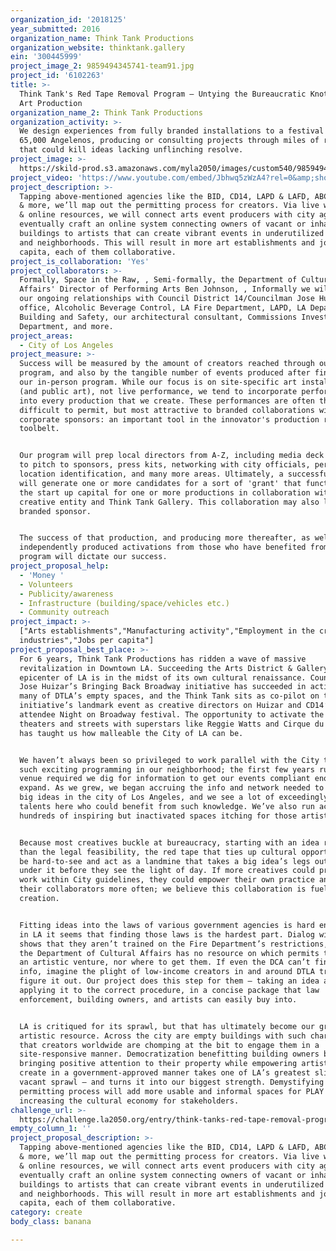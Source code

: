 ```yaml
---
organization_id: '2018125'
year_submitted: 2016
organization_name: Think Tank Productions
organization_website: thinktank.gallery
ein: '300445999'
project_image_2: 9859494345741-team91.jpg
project_id: '6102263'
title: >-
  Think Tank's Red Tape Removal Program – Untying the Bureaucratic Knots from LA
  Art Production
organization_name_2: Think Tank Productions
organization_activity: >-
  We design experiences from fully branded installations to a festival for
  65,000 Angelenos, producing or consulting projects through miles of red tape
  that could kill ideas lacking unflinching resolve.
project_image: >-
  https://skild-prod.s3.amazonaws.com/myla2050/images/custom540/9859494345741-team91.jpg
project_video: 'https://www.youtube.com/embed/Jbhwq5zWzA4?rel=0&amp;showinfo=0'
project_description: >-
  Tapping above-mentioned agencies like the BID, CD14, LAPD & LAFD, ABC, LADBS,
  & more, we’ll map out the permitting process for creators. Via live workshops
  & online resources, we will connect arts event producers with city agents, we
  eventually craft an online system connecting owners of vacant or inhabited
  buildings to artists that can create vibrant events in underutilized spaces
  and neighborhoods. This will result in more art establishments and jobs per
  capita, each of them collaborative.
project_is_collaboration: 'Yes'
project_collaborators: >-
  Formally, Space in the Raw, , Semi-formally, the Department of Cultural
  Affairs' Director of Performing Arts Ben Johnson, , Informally we will engage
  our ongoing relationships with Council District 14/Councilman Jose Huizar's
  office, Alcoholic Beverage Control, LA Fire Department, LAPD, LA Department of
  Building and Safety, our architectural consultant, Commissions Investigation
  Department, and more.
project_areas:
  - City of Los Angeles
project_measure: >-
  Success will be measured by the amount of creators reached through our online
  program, and also by the tangible number of events produced after finishing
  our in-person program. While our focus is on site-specific art installations
  (and public art), not live performance, we tend to incorporate performance
  into every production that we create. These performances are often the most
  difficult to permit, but most attractive to branded collaborations with
  corporate sponsors: an important tool in the innovator's production realm
  toolbelt. 


  Our program will prep local directors from A-Z, including media deck creation
  to pitch to sponsors, press kits, networking with city officials, permitting,
  location identification, and many more areas. Ultimately, a successful program
  will generate one or more candidates for a sort of 'grant' that functions as
  the start up capital for one or more productions in collaboration with their
  creative entity and Think Tank Gallery. This collaboration may also loop in a
  branded sponsor. 


  The success of that production, and producing more thereafter, as well as
  independently produced activations from those who have benefited from our
  program will dictate our success.
project_proposal_help:
  - 'Money '
  - Volunteers
  - Publicity/awareness
  - Infrastructure (building/space/vehicles etc.)
  - Community outreach
project_impact: >-
  ["Arts establishments","Manufacturing activity","Employment in the creative
  industries","Jobs per capita"]
project_proposal_best_place: >-
  For 6 years, Think Tank Productions has ridden a wave of massive
  revitalization in Downtown LA. Succeeding the Arts District & Gallery Row, the
  epicenter of LA is in the midst of its own cultural renaissance. Councilman
  Jose Huizar’s Bringing Back Broadway initiative has succeeded in activating
  many of DTLA’s empty spaces, and the Think Tank sits as co-pilot on that
  initiative’s landmark event as creative directors on Huizar and CD14’s 65,000+
  attendee Night on Broadway festival. The opportunity to activate the dormant
  theaters and streets with superstars like Reggie Watts and Cirque du Soleil
  has taught us how malleable the City of LA can be. 


  We haven’t always been so privileged to work parallel with the City to produce
  such exciting programming in our neighborhood; the first few years running our
  venue required we dig for information to get our events compliant enough to
  expand. As we grew, we began accruing the info and network needed to execute
  big ideas in the city of Los Angeles, and we see a lot of exceedingly creative
  talents here who could benefit from such knowledge. We’ve also run across
  hundreds of inspiring but inactivated spaces itching for those artists. 


  Because most creatives buckle at bureaucracy, starting with an idea rather
  than the legal feasibility, the red tape that ties up cultural opportunity can
  be hard-to-see and act as a landmine that takes a big idea’s legs out from
  under it before they see the light of day. If more creatives could produce
  work within City guidelines, they could empower their own practice and employ
  their collaborators more often; we believe this collaboration is fuel for
  creation. 


  Fitting ideas into the laws of various government agencies is hard enough, but
  in LA it seems that finding those laws is the hardest part. Dialog with LAPD
  shows that they aren’t trained on the Fire Department’s restrictions, and even
  the Department of Cultural Affairs has no resource on which permits to get for
  an artistic venture, nor where to get them. If even the DCA can’t find this
  info, imagine the plight of low-income creators in and around DTLA trying to
  figure it out. Our project does this step for them – taking an idea and
  applying it to the correct procedure, in a concise package that law
  enforcement, building owners, and artists can easily buy into.


  LA is critiqued for its sprawl, but that has ultimately become our greatest
  artistic resource. Across the city are empty buildings with such character
  that creators worldwide are chomping at the bit to engage them in a
  site-responsive manner. Democratization benefitting building owners by
  bringing positive attention to their property while empowering artists to
  create in a government-approved manner takes one of LA’s greatest slights –
  vacant sprawl – and turns it into our biggest strength. Demystifying the
  permitting process will add more usable and informal spaces for PLAY while
  increasing the cultural economy for stakeholders.
challenge_url: >-
  https://challenge.la2050.org/entry/think-tanks-red-tape-removal-program-–-untying-the-bureaucratic-knots-from-la-art-production
empty_column_1: ''
project_proposal_description: >-
  Tapping above-mentioned agencies like the BID, CD14, LAPD & LAFD, ABC, LADBS,
  & more, we’ll map out the permitting process for creators. Via live workshops
  & online resources, we will connect arts event producers with city agents, we
  eventually craft an online system connecting owners of vacant or inhabited
  buildings to artists that can create vibrant events in underutilized spaces
  and neighborhoods. This will result in more art establishments and jobs per
  capita, each of them collaborative.
category: create
body_class: banana

---
```

